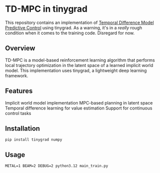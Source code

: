 # TD-MPC in tinygrad
This repository contains an implementation of [Temporal Difference Model Predictive Control](https://www.nicklashansen.com/td-mpc/) using tinygrad. As a warning, it's in a *really* rough condition when it comes to the training code. Disregard for now.
## Overview
TD-MPC is a model-based reinforcement learning algorithm that performs local trajectory optimization in the latent space of a learned implicit world model. This implementation uses tinygrad, a lightweight deep learning framework.
## Features
Implicit world model implementation
MPC-based planning in latent space
Temporal difference learning for value estimation
Support for continuous control tasks
## Installation
```
pip install tinygrad numpy
```
## Usage
```
METAL=1 BEAM=2 DEBUG=2 python3.12 main_train.py
```
